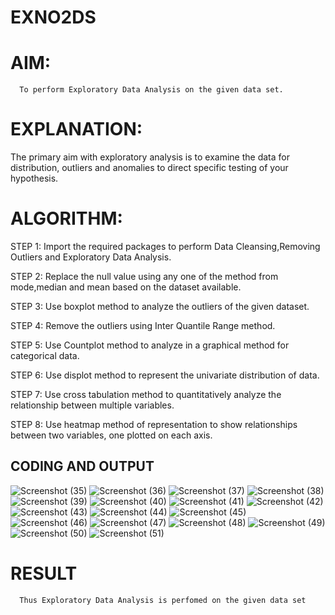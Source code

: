 # EXNO2DS
# AIM:
      To perform Exploratory Data Analysis on the given data set.
      
# EXPLANATION:
  The primary aim with exploratory analysis is to examine the data for distribution, outliers and anomalies to direct specific testing of your hypothesis.
  
# ALGORITHM:
STEP 1: Import the required packages to perform Data Cleansing,Removing Outliers and Exploratory Data Analysis.

STEP 2: Replace the null value using any one of the method from mode,median and mean based on the dataset available.

STEP 3: Use boxplot method to analyze the outliers of the given dataset.

STEP 4: Remove the outliers using Inter Quantile Range method.

STEP 5: Use Countplot method to analyze in a graphical method for categorical data.

STEP 6: Use displot method to represent the univariate distribution of data.

STEP 7: Use cross tabulation method to quantitatively analyze the relationship between multiple variables.

STEP 8: Use heatmap method of representation to show relationships between two variables, one plotted on each axis.

## CODING AND OUTPUT

![Screenshot (35)](https://github.com/user-attachments/assets/ce4669c4-6acc-4f31-9ff9-8bc7e4e66375)
![Screenshot (36)](https://github.com/user-attachments/assets/f9aa4630-2765-448a-80a9-84e378292db3)
![Screenshot (37)](https://github.com/user-attachments/assets/572398af-bb93-4d0d-af6b-02d1fad1bccd)
![Screenshot (38)](https://github.com/user-attachments/assets/cc8e4e36-173d-4443-926d-eecd342012bd)
![Screenshot (39)](https://github.com/user-attachments/assets/a40984a0-05c1-44ad-95ee-ab1f1c308a8e)
![Screenshot (40)](https://github.com/user-attachments/assets/1481034f-7552-4267-9264-a66554556ecb)
![Screenshot (41)](https://github.com/user-attachments/assets/cc9c7c46-1141-4a56-9ebc-90068c450f37)
![Screenshot (42)](https://github.com/user-attachments/assets/083114e9-7995-41e4-a516-b71e7c219706)
![Screenshot (43)](https://github.com/user-attachments/assets/e3c0f3a9-964f-42ed-8843-5620c9af218c)
![Screenshot (44)](https://github.com/user-attachments/assets/d519c23b-9b2e-4e20-9471-693168807fe7)
![Screenshot (45)](https://github.com/user-attachments/assets/ad134928-4dae-41ab-a7fc-fba410fede9a)
![Screenshot (46)](https://github.com/user-attachments/assets/af5c11d5-bb85-4459-9363-e6c82867cc1b)
![Screenshot (47)](https://github.com/user-attachments/assets/45e45dc9-7400-4c8d-bc0b-025d677a0911)
![Screenshot (48)](https://github.com/user-attachments/assets/1b6b4a56-c35a-41e1-8592-a134d0664ee3)
![Screenshot (49)](https://github.com/user-attachments/assets/c580d9b0-531b-4cca-be15-b84398b4fed7)
![Screenshot (50)](https://github.com/user-attachments/assets/38a73639-f487-4cc1-bb8a-048841795a36)
![Screenshot (51)](https://github.com/user-attachments/assets/f0c5d5f1-64f6-43dc-8421-7a948351731b)



# RESULT
      Thus Exploratory Data Analysis is perfomed on the given data set 

